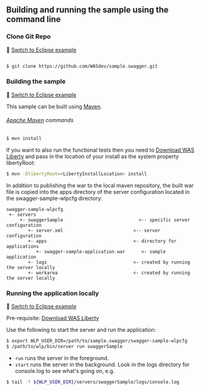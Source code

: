## Building and running the sample using the command line

### Clone Git Repo
:pushpin: [Switch to Eclipse example](/docs/Using-WDT.md/#clone-git-repo)

```bash

$ git clone https://github.com/WASdev/sample.swagger.git

```

### Building the sample
:pushpin: [Switch to Eclipse example](/docs/Using-WDT.md/#building-the-sample-in-eclipse)

This sample can be built using [Maven](#apache-maven-commands).

###### [Apache Maven](http://maven.apache.org/) commands

```bash
$ mvn install
```

If you want to also run the functional tests then you need to [Download WAS Liberty](/docs/Downloading-WAS-Liberty.md) and pass in the location of your install as the system property libertyRoot:

```bash
$ mvn -DlibertyRoot=<LibertyInstallLocation> install
```

In addition to publishing the war to the local maven repository, the built war file is copied into the apps directory of the server configuration located in the swagger-sample-wlpcfg directory:

```text
swagger-sample-wlpcfg
 +- servers
     +- swaggerSample                            <-- specific server configuration
        +- server.xml                          <-- server configuration
        +- apps                                <- directory for applications
           +- swagger-sample-application.war      <- sample application
        +- logs                                <- created by running the server locally
        +- workarea                            <- created by running the server locally
```

### Running the application locally
:pushpin: [Switch to Eclipse example](/docs/Using-WDT.md/#running-the-application-locally)

Pre-requisite: [Download WAS Liberty](/docs/Downloading-WAS-Liberty.md)

Use the following to start the server and run the application:

```bash
$ export WLP_USER_DIR=/path/to/sample.swagger/swagger-sample-wlpcfg
$ /path/to/wlp/bin/server run swaggerSample
```

* `run` runs the server in the foreground.
* `start` runs the server in the background. Look in the logs directory for console.log to see what's going on, e.g.

```bash
$ tail -f ${WLP_USER_DIR}/servers/swaggerSample/logs/console.log
```

